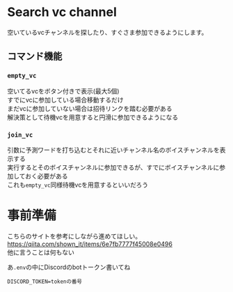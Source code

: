 # Search vc channel
空いているvcチャンネルを探したり、すぐさま参加できるようにします。
## コマンド機能
### `empty_vc`
空いてるvcをボタン付きで表示(最大5個)<br>
すでにvcに参加している場合移動するだけ<br>
まだvcに参加していない場合は招待リンクを踏む必要がある<br>
解決策として待機vcを用意すると円滑に参加できるようになる

### `join_vc`
引数に予測ワードを打ち込むとそれに近いチャンネル名のボイスチャンネルを表示する<br>
実行するとそのボイスチャンネルに参加できるが、すでにボイスチャンネルに参加しておく必要がある<br>
これも`empty_vc`同様待機vcを用意するといいだろう

# 事前準備
こちらのサイトを参考にしながら進めてほしい。
https://qiita.com/shown_it/items/6e7fb7777f45008e0496<br>
他に言うことは何もない

あ`.env`の中にDiscordのbotトークン書いてね
```txt:.env
DISCORD_TOKEN=tokenの番号
```
